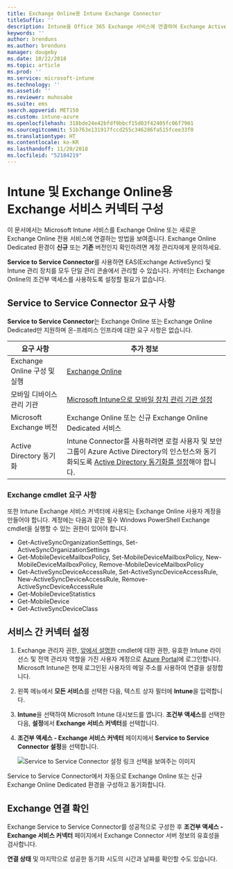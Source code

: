```yaml
---
title: Exchange Online용 Intune Exchange Connector
titleSuffix: ''
description: Intune을 Office 365 Exchange 서비스에 연결하여 Exchange ActiveSync MDM(모바일 디바이스 관리)을 지원합니다.
keywords: ''
author: brenduns
ms.author: brenduns
manager: dougeby
ms.date: 10/22/2018
ms.topic: article
ms.prod: ''
ms.service: microsoft-intune
ms.technology: ''
ms.assetid: ''
ms.reviewer: muhosabe
ms.suite: ems
search.appverid: MET150
ms.custom: intune-azure
ms.openlocfilehash: 318bde24e42bfdf9bbcf15d83f42405fc06f7901
ms.sourcegitcommit: 51b763e131917fccd255c346286fa515fcee33f0
ms.translationtype: HT
ms.contentlocale: ko-KR
ms.lasthandoff: 11/20/2018
ms.locfileid: "52184219"
---
```

# <a name="configure-the-exchange-service-connector-for-intune-and-exchange-online"></a>Intune 및 Exchange Online용 Exchange 서비스 커넥터 구성
이 문서에서는 Microsoft Intune 서비스를 Exchange Online 또는 새로운 Exchange Online 전용 서비스에 연결하는 방법을 보여줍니다. Exchange Online Dedicated 환경이 **신규** 또는 **기존** 버전인지 확인하려면 계정 관리자에게 문의하세요.

**Service to Service Connector**를 사용하면 EAS(Exchange ActiveSync) 및 Intune 관리 장치를 모두 단일 관리 콘솔에서 관리할 수 있습니다.  커넥터는 Exchange Online의 조건부 액세스를 사용하도록 설정할 필요가 없습니다.

## <a name="service-to-service-connector-requirements"></a>Service to Service Connector 요구 사항
**Service to Service Connector**는 Exchange Online 또는 Exchange Online Dedicated만 지원하며 온-프레미스 인프라에 대한 요구 사항은 없습니다. 


|              요구 사항               |                                                                                                            추가 정보                                                                                                            |
|----------------------------------------|----------------------------------------------------------------------------------------------------------------------------------------------------------------------------------------------------------------------------------------|
| Exchange Online 구성 및 실행 |                                                                                 [Exchange Online](https://technet.microsoft.com/library/jj200580.aspx)                                                                                 |
|   모바일 디바이스 관리 기관   |                                                       [Microsoft Intune으로 모바일 장치 관리 기관 설정](mdm-authority-set.md)                                                       |
|       Microsoft Exchange 버전       |                                                                                      Exchange Online 또는 신규 Exchange Online Dedicated 서비스                                                                                      |
|    Active Directory 동기화    | Intune Connector를 사용하려면 로컬 사용자 및 보안 그룹이 Azure Active Directory의 인스턴스와 동기화되도록 [Active Directory 동기화를 설정](/intune/users-add)해야 합니다. |

### <a name="exchange-cmdlet-requirements"></a>Exchange cmdlet 요구 사항

또한 Intune Exchange 서비스 커넥터에 사용되는 Exchange Online 사용자 계정을 만들어야 합니다. 계정에는 다음과 같은 필수 Windows PowerShell Exchange cmdlet을 실행할 수 있는 권한이 있어야 합니다.

 - Get-ActiveSyncOrganizationSettings, Set-ActiveSyncOrganizationSettings
 - Get-MobileDeviceMailboxPolicy, Set-MobileDeviceMailboxPolicy, New-MobileDeviceMailboxPolicy, Remove-MobileDeviceMailboxPolicy
 - Get-ActiveSyncDeviceAccessRule, Set-ActiveSyncDeviceAccessRule, New-ActiveSyncDeviceAccessRule, Remove-ActiveSyncDeviceAccessRule
 - Get-MobileDeviceStatistics
 - Get-MobileDevice
 - Get-ActiveSyncDeviceClass

## <a name="set-up-the-service-to-service-connector"></a>서비스 간 커넥터 설정

1. Exchange 관리자 권한, [앞에서 설명한](#exchange-cmdlet-requirements) cmdlet에 대한 권한, 유효한 Intune 라이선스 및 전역 관리자 역할을 가진 사용자 계정으로 [Azure Portal](http://portal.azure.com)에 로그인합니다. Microsoft Intune은 현재 로그인된 사용자의 메일 주소를 사용하여 연결을 설정합니다.

2. 왼쪽 메뉴에서 **모든 서비스**를 선택한 다음, 텍스트 상자 필터에 **Intune**을 입력합니다.

3. **Intune**을 선택하여 Microsoft Intune 대시보드를 엽니다. **조건부 액세스**를 선택한 다음, **설정**에서 **Exchange 서비스 커넥터**를 선택합니다.

4.  **조건부 액세스 - Exchange 서비스 커넥터** 페이지에서 **Service to Service Connector 설정**을 선택합니다. 
   
     ![Service to Service Connector 설정 링크 선택을 보여주는 이미지](media/exchange_service_connector.png)

Service to Service Connector에서 자동으로 Exchange Online 또는 신규 Exchange Online Dedicated 환경을 구성하고 동기화합니다.

## <a name="validate-your-exchange-connection"></a>Exchange 연결 확인

Exchange Service to Service Connector를 성공적으로 구성한 후 **조건부 액세스 - Exchange 서비스 커넥터** 페이지에서 Exchange Connector 서버 정보의 유효성을 검사합니다.

**연결 상태** 및 마지막으로 성공한 동기화 시도의 시간과 날짜를 확인할 수도 있습니다.

 